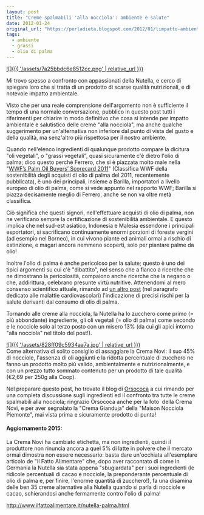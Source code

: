 ```yaml
---
layout: post
title: "Creme spalmabili 'alla nocciola': ambiente e salute"
date: 2012-01-24
original_url: "https://perladieta.blogspot.com/2012/01/limpatto-ambientale-delle-creme-alla.html"
tags:
  - ambiente
  - grassi
  - olio di palma
---
```


[![]({{ '/assets/7a25bbdc6e8512cc.png' | relative_url }})](http://perladieta.blogspot.it/2012/01/limpatto-ambientale-delle-creme-alla.html)

Mi trovo spesso a confronto con appassionati della Nutella, e cerco di spiegare loro che si tratta di un prodotto di scarse qualità nutrizionali, e di notevole impatto ambientale.  

Visto che per una reale comprensione dell'argomento non è sufficiente il tempo di una normale conversazione, pubblico in questo post tutti i riferimenti per chiarire in modo definitivo che cosa si intende per impatto ambientale e salutistico delle creme "alla nocciola", ma anche qualche suggerimento per un'alternativa non inferiore dal punto di vista del gusto e della qualità, ma senz'altro più rispettosa per il nostro ambiente.

Quando nell'elenco ingredienti di qualunque prodotto compare la dicitura "oli vegetali", o "grassi vegetali", quasi sicuramente c'è dietro l'olio di palma; dico questo perché Ferrero, che si è piazzata molto male nella "[WWF’s Palm Oil Buyers’ Scorecard 2011](http://www.wwf.org.au/news_resources/?3342/WWF-Palm-Oil-Buyers-Scorecard-2011)" (Classifica WWF della sostenibilità degli acquisti di olio di palma del 2011, recentemente pubblicata), è uno dei principali, insieme a Barilla, importatori a livello europeo di olio di palma, come si vede appunto nel rapporto WWF; Barilla si piazza decisamente meglio di Ferrero, anche se non va oltre metà classifica.

Ciò significa che questi signori, nell'effettuare acquisti di olio di palma, non ne verificano sempre la certificazione di sostenibilità ambientale. E questo implica che nel sud-est asiatico, Indonesia e Malesia essendone i principali esportatori, si sacrificano continuamente enormi porzioni di foreste vergini (ad esempio nel Borneo), in cui vivono piante ed animali ormai a rischio di estinzione, e magari ancora nemmeno scoperti, solo per piantare palme da olio!

Inoltre l'olio di palma è anche pericoloso per la salute; questo è uno dei tipici argomenti su cui c'è "dibattito", nel senso che a fianco a ricerche che ne dimostrano la pericolosità, compaiono anche ricerche che la negano o che, addirittura, celebrano presunte virtù nutritive. Attenendomi al mero consenso scientifico attuale, rimando ad [un altro post](http://perladieta.blogspot.com/2012/01/alimentazione-e-prevenzione-di-malattie.html) (nel paragrafo dedicato alle malattie cardiovascolari) l'indicazione di precisi rischi per la salute derivanti dal consumo di olio di palma.  
  
Tornando alle creme alla nocciola, la Nutella ha lo zucchero come primo (= più abbondante) ingrediente, gli oli vegetali (= olio di palma) come secondo e le nocciole solo al terzo posto con un misero 13% (da cui gli apici intorno "alla nocciola" nel titolo del post!).  
  
[![]({{ '/assets/828ff09c5934aa7a.jpg' | relative_url }})](https://blogger.googleusercontent.com/img/b/R29vZ2xl/AVvXsEhMaTLByOrtH-vGcUwsad14Ks2rLlwmqm2SLsDgpZrf9PhYWUk_RHW6HyJRuNaz8oWYNvn61I9lQ6xPLsx_8PVOkddvcqUzd0STXyneeze3NOP9HUQnOBoiDb4ae7JUCZMjn0LaY7R67hs/s1600/crema-novi.jpg)  
Come alternativa di solito consiglio di assaggiare la Crema Novi: il suo 45% di nocciole, l'assenza di oli aggiunti e la ridotta percentuale di zucchero ne fanno un prodotto molto più valido, ambientalmente e nutrizionalmente, e con un prezzo tutto sommato contenuto per un prodotto di tale qualità (€2,69 per 250g alla Coop).  
  
Nel preparare questo post, ho trovato il blog di [Orsococa](http://orsococa.blogspot.com/2011/04/confronto-creme-alla-nocciolacioccolato.html) a cui rimando per una completa discussione sugli ingredienti ed il confronto tra tutte le creme spalmabili alla nocciola; ringrazio Orsococa anche per la foto  della Crema Novi, e per aver segnalato la "Crema Gianduja" della "Maison Nocciola Piemonte", mai vista prima e sicuramente prodotto di punta!  

#### Aggiornamento 2015:

La Crema Novi ha cambiato etichetta, ma non ingredienti, quindi il produttore non rinuncia ancora a quel 5% di latte in polvere che il mercato ormai dimostra non essere necessario: basta dare un'occhiata all'esemplare articolo de "Il Fatto Alimentare" che, dopo aver raccontato di come in Germania la Nutella sia stata appena "sbugiardata" per i suoi ingredienti (le ridicole percentuali di cacao e nocciole, la preponderante percentuale di olio di palma e, per finire, l'enorme quantità di zucchero!), fa una disamina delle ben 35 creme alternative alla Nutella quando si parla di nocciole e cacao, schierandosi anche fermamente contro l'olio di palma!

<http://www.ilfattoalimentare.it/nutella-palma.html>
